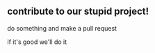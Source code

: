 ## contribute to our stupid project!
do something and make a pull request

if it's good we'll do it
